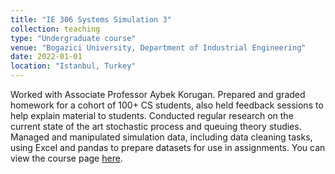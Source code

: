 ```yaml
---
title: "IE 306 Systems Simulation 3"
collection: teaching
type: "Undergraduate course"
venue: "Bogazici University, Department of Industrial Engineering"
date: 2022-01-01
location: "Istanbul, Turkey"
---
```

Worked with Associate Professor Aybek Korugan. Prepared and graded homework for a cohort of 100+ CS students, also held feedback sessions to help explain material to students. Conducted regular research on the current state of the art stochastic process and queuing theory studies. Managed and manipulated simulation data, including data cleaning tasks, using Excel and pandas to prepare datasets for use in assignments.
You can view the course page [here](https://ie.bogazici.edu.tr/courses/ie-306-systems-simulation).
